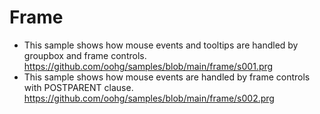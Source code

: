 # Frame

* This sample shows how mouse events and tooltips are handled by groupbox and frame controls.
https://github.com/oohg/samples/blob/main/frame/s001.prg
* This sample shows how mouse events are handled by frame controls with POSTPARENT clause.
https://github.com/oohg/samples/blob/main/frame/s002.prg
